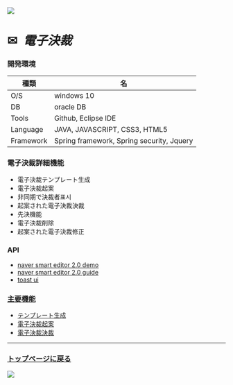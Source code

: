 <img src="https://capsule-render.vercel.app/api?type=waving&color=9172EC&height=200&section=header&text=COLLAVORE%[electric_approval]%&fontSize=40&animation=fadeIn&fontAlign=64&fontAlignY=36" />

<div>
  <h1>✉<i>&nbsp 電子決裁</i></h1>
</div>  

### 開発環境

|  種類     |                   名                        |
|-----------|-------------------------------------------|
| O/S       | windows 10                                |
| DB        | oracle DB                                 |
| Tools     | Github, Eclipse IDE                      |
| Language  | JAVA, JAVASCRIPT, CSS3, HTML5             |
| Framework | Spring framework, Spring security, Jquery |

### 電子決裁詳細機能
  - 電子決裁テンプレート生成
  - 電子決裁起案
  - 非同期で決裁者표시
  - 起案された電子決裁決裁
  - 先決機能
  - 電子決裁削除
  - 起案された電子決裁修正

### API
  - <a href="https://naver.github.io/smarteditor2/demo/">naver smart editor 2.0 demo
  - <a href="https://naver.github.io/smarteditor2/user_guide/"> naver smart editor 2.0 guide
  - <a href="https://ui.toast.com/tui-editor"> toast ui

### 主要機能
  - <a href="https://github.com/leewoosang-hub/CollaVore/blob/master/create_template.md">テンプレート生成</a>
  - <a href="https://github.com/leewoosang-hub/CollaVore/blob/master/create_approval.md">電子決裁起案</a>
  - <a href="https://github.com/leewoosang-hub/CollaVore/tree/master/EDSM.md">電子決裁決裁</a>

***

### <a href="https://github.com/leewoosang-hub/LWS-portfolio">トップページに戻る</a>

<img src="https://capsule-render.vercel.app/api?type=waving&color=9172EC&height=200&section=footer&20render&fontSize=90" />
